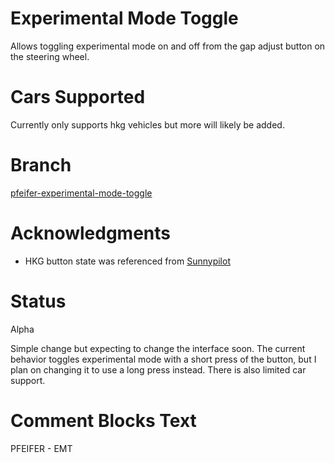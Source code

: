 # Experimental Mode Toggle
Allows toggling experimental mode on and off from the gap adjust button on the steering wheel.

# Cars Supported
Currently only supports hkg vehicles but more will likely be added.

# Branch
[pfeifer-experimental-mode-toggle](https://github.com/pfeiferj/openpilot/tree/pfeifer-experimental-mode-toggle)

# Acknowledgments
* HKG button state was referenced from [Sunnypilot](https://github.com/sunnyhaibin/sunnypilot)

# Status
Alpha

Simple change but expecting to change the interface soon. The current behavior
toggles experimental mode with a short press of the button, but I plan on
changing it to use a long press instead. There is also limited car support.

# Comment Blocks Text
PFEIFER - EMT
